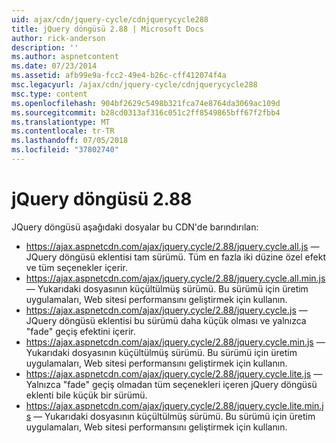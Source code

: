 ```yaml
---
uid: ajax/cdn/jquery-cycle/cdnjquerycycle288
title: jQuery döngüsü 2.88 | Microsoft Docs
author: rick-anderson
description: ''
ms.author: aspnetcontent
ms.date: 07/23/2014
ms.assetid: afb99e9a-fcc2-49e4-b26c-cff412074f4a
msc.legacyurl: /ajax/cdn/jquery-cycle/cdnjquerycycle288
msc.type: content
ms.openlocfilehash: 904bf2629c5498b321fca74e8764da3069ac109d
ms.sourcegitcommit: b28cd0313af316c051c2ff8549865bff67f2fbb4
ms.translationtype: MT
ms.contentlocale: tr-TR
ms.lasthandoff: 07/05/2018
ms.locfileid: "37802740"
---
```

<a name="jquery-cycle-288"></a>jQuery döngüsü 2.88
====================
JQuery döngüsü aşağıdaki dosyalar bu CDN'de barındırılan:

- https://ajax.aspnetcdn.com/ajax/jquery.cycle/2.88/jquery.cycle.all.js &mdash; JQuery döngüsü eklentisi tam sürümü. Tüm en fazla iki düzine özel efekt ve tüm seçenekler içerir.
- https://ajax.aspnetcdn.com/ajax/jquery.cycle/2.88/jquery.cycle.all.min.js &mdash; Yukarıdaki dosyasının küçültülmüş sürümü. Bu sürümü için üretim uygulamaları, Web sitesi performansını geliştirmek için kullanın.
- https://ajax.aspnetcdn.com/ajax/jquery.cycle/2.88/jquery.cycle.js &mdash; JQuery döngüsü eklentisi bu sürümü daha küçük olması ve yalnızca "fade" geçiş efektini içerir.
- https://ajax.aspnetcdn.com/ajax/jquery.cycle/2.88/jquery.cycle.min.js &mdash; Yukarıdaki dosyasının küçültülmüş sürümü. Bu sürümü için üretim uygulamaları, Web sitesi performansını geliştirmek için kullanın.
- https://ajax.aspnetcdn.com/ajax/jquery.cycle/2.88/jquery.cycle.lite.js &mdash; Yalnızca "fade" geçiş olmadan tüm seçenekleri içeren jQuery döngüsü eklenti bile küçük bir sürümü.
- https://ajax.aspnetcdn.com/ajax/jquery.cycle/2.88/jquery.cycle.lite.min.js &mdash; Yukarıdaki dosyasının küçültülmüş sürümü. Bu sürümü için üretim uygulamaları, Web sitesi performansını geliştirmek için kullanın.
